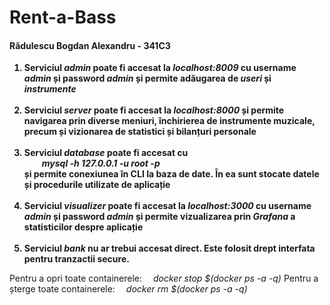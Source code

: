 <h1>Rent-a-Bass</h1>
<h4>Rădulescu Bogdan Alexandru - 341C3</h4>

<ol style="font-weight: bold;">
	<li>
Serviciul <b><i>admin</b></i> poate fi accesat la 		<i>localhost:8009</i> cu <b>username</b> <i>admin</i> și <b>password</b> <i>admin</i> și permite adăugarea de <i>useri</i> și <i>instrumente</i>
	</li>
	<br>
	<li>
Serviciul <b><i>server</b></i> poate fi accesat la 		<i>localhost:8000</i> și permite navigarea prin diverse meniuri, închirierea de instrumente muzicale, precum și vizionarea de statistici și bilanțuri personale
	</li>
		<br>
	<li>
Serviciul <b><i>database</b></i> poate fi accesat cu <br>&emsp;&emsp;<i>mysql -h 127.0.0.1 -u root -p</i><br> și permite conexiunea în CLI la baza de date. În ea sunt stocate datele și procedurile utilizate de aplicație
	</li>
	<br>
	<li>
Serviciul <b><i>visualizer</b></i> poate fi accesat la 		<i>localhost:3000</i> cu <b>username</b> <i>admin</i> și <b>password</b> <i>admin</i> și permite vizualizarea prin <i>Grafana</i> a statisticilor despre aplicație
	</li>
	<br>
	<li>
Serviciul <b><i>bank</b></i> nu ar trebui accesat direct. Este folosit drept interfata pentru tranzactii secure.
	</li>
</ol>

Pentru a opri toate containerele:
&emsp;<i>docker stop $(docker ps -a -q)</i>
Pentru a șterge toate containerele:
&emsp;<i>docker rm $(docker ps -a -q)</i>
